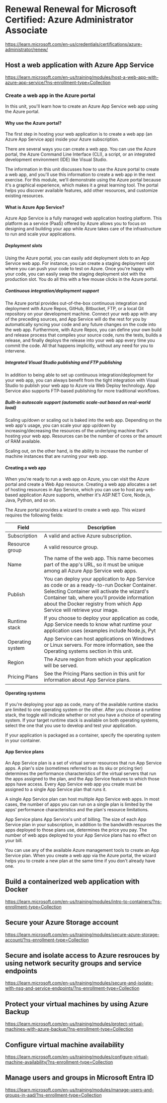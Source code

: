# Renewal Renewal for Microsoft Certified: Azure Administrator Associate
https://learn.microsoft.com/en-us/credentials/certifications/azure-administrator/renew/

## Host a web application with Azure App Service
https://learn.microsoft.com/en-us/training/modules/host-a-web-app-with-azure-app-service/?ns-enrollment-type=Collection

### Create a web app in the Azure portal
In this unit, you'll learn how to create an Azure App Service web app using the Azure portal.

#### Why use the Azure portal?
The first step in hosting your web application is to create a web app (an Azure App Service app) inside your Azure subscription.

There are several ways you can create a web app. You can use the Azure portal, the Azure Command Line Interface (CLI), a script, or an integrated development environment (IDE) like Visual Studio.

The information in this unit discusses how to use the Azure portal to create a web app, and you'll use this information to create a web app in the next exercise. For this module, we'll demonstrate using the Azure portal because it's a graphical experience, which makes it a great learning tool. The portal helps you discover available features, add other resources, and customize existing resources.

#### What is Azure App Service?
Azure App Service is a fully managed web application hosting platform. This platform as a service (PaaS) offered by Azure allows you to focus on designing and building your app while Azure takes care of the infrastructure to run and scale your applications.

##### Deployment slots
Using the Azure portal, you can easily add deployment slots to an App Service web app. For instance, you can create a staging deployment slot where you can push your code to test on Azure. Once you're happy with your code, you can easily swap the staging deployment slot with the production slot. You do all this with a few mouse clicks in the Azure portal.

##### Continuous integration/deployment support
The Azure portal provides out-of-the-box continuous integration and deployment with Azure Repos, GitHub, Bitbucket, FTP, or a local Git repository on your development machine. Connect your web app with any of the preceding sources, and App Service will do the rest for you by automatically syncing your code and any future changes on the code into the web app. Furthermore, with Azure Repos, you can define your own build and release process that compiles your source code, runs the tests, builds a release, and finally deploys the release into your web app every time you commit the code. All that happens implicitly, without any need for you to intervene.

##### Integrated Visual Studio publishing and FTP publishing
In addition to being able to set up continuous integration/deployment for your web app, you can always benefit from the tight integration with Visual Studio to publish your web app to Azure via Web Deploy technology. App Service also supports FTP-based publishing for more traditional workflows.

##### Built-in autoscale support (automatic scale-out based on real-world load)
Scaling up/down or scaling out is baked into the web app. Depending on the web app's usage, you can scale your app up/down by increasing/decreasing the resources of the underlying machine that's hosting your web app. Resources can be the number of cores or the amount of RAM available.

Scaling out, on the other hand, is the ability to increase the number of machine instances that are running your web app.

#### Creating a web app
When you're ready to run a web app on Azure, you can visit the Azure portal and create a Web App resource. Creating a web app allocates a set of hosting resources in App Service, which you can use to host any web-based application Azure supports, whether it's ASP.NET Core, Node.js, Java, Python, and so on.

The Azure portal provides a wizard to create a web app. This wizard requires the following fields:

| Field |	Description |
| - | - |
| Subscription | A valid and active Azure subscription. |
| Resource group	| A valid resource group. |
| Name	| The name of the web app. This name becomes part of the app's URL, so it must be unique among all Azure App Service web apps. |
| Publish	| You can deploy your application to App Service as code or as a ready-to-run Docker Container. Selecting Container will activate the wizard's Container tab, where you'll provide information about the Docker registry from which App Service will retrieve your image. |
| Runtime stack	| If you choose to deploy your application as code, App Service needs to know what runtime your application uses (examples include Node.js, Pyt |hon, Java, and .NET). If you deploy your application as a container, you won't need to choose a runtime stack, because your image includes it. |
| Operating system	| App Service can host applications on Windows or Linux servers. For more information, see the Operating systems section in this unit.
| Region	| The Azure region from which your application will be served. |
| Pricing Plans	| See the Pricing Plans section in this unit for information about App Service plans. |
#### Operating systems
If you're deploying your app as code, many of the available runtime stacks are limited to one operating system or the other. After you choose a runtime stack, the toggle will indicate whether or not you have a choice of operating system. If your target runtime stack is available on both operating systems, select the one that you use to develop and test your application.

If your application is packaged as a container, specify the operating system in your container.

#### App Service plans
An App Service plan is a set of virtual server resources that run App Service apps. A plan's size (sometimes referred to as its sku or pricing tier) determines the performance characteristics of the virtual servers that run the apps assigned to the plan, and the App Service features to which those apps have access. Every App Service web app you create must be assigned to a single App Service plan that runs it.

A single App Service plan can host multiple App Service web apps. In most cases, the number of apps you can run on a single plan is limited by the apps' performance characteristics and the plan's resource limitations.

App Service plans App Service's unit of billing. The size of each App Service plan in your subscription, in addition to the bandwidth resources the apps deployed to those plans use, determines the price you pay. The number of web apps deployed to your App Service plans has no effect on your bill.

You can use any of the available Azure management tools to create an App Service plan. When you create a web app via the Azure portal, the wizard helps you to create a new plan at the same time if you don't already have one.

## Build a containerized web application with Docker
https://learn.microsoft.com/en-us/training/modules/intro-to-containers/?ns-enrollment-type=Collection

## Secure your Azure Storage account
https://learn.microsoft.com/en-us/training/modules/secure-azure-storage-account/?ns-enrollment-type=Collection

## Secure and isolate access to Azure resrouces by using network security groups and service endpoints
https://learn.microsoft.com/en-us/training/modules/secure-and-isolate-with-nsg-and-service-endpoints/?ns-enrollment-type=Collection

## Protect your virtual machines by using Azure Backup
https://learn.microsoft.com/en-us/training/modules/protect-virtual-machines-with-azure-backup/?ns-enrollment-type=Collection

## Configure virtual machine availability
https://learn.microsoft.com/en-us/training/modules/configure-virtual-machine-availability/?ns-enrollment-type=Collection

## Manage users and groups in Microsoft Entra ID
https://learn.microsoft.com/en-us/training/modules/manage-users-and-groups-in-aad/?ns-enrollment-type=Collection












